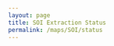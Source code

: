 ```yaml
---
layout: page
title: SOI Extraction Status
permalink: /maps/SOI/status
---
```



<script src='https://unpkg.com/maplibre-gl@1.15.2/dist/maplibre-gl.js'></script>
<script src="https://cdn.jsdelivr.net/npm/flatbush"></script>
<link rel="stylesheet" property="stylesheet" type="text/css" href='https://unpkg.com/maplibre-gl@1.15.2/dist/maplibre-gl.css' />
<link rel="stylesheet" property="stylesheet" type="text/css" href="{{ "/assets/css/maps/SOI/map.css" | relative_url }}">
<span id='call_status'></span>
<div id="map"></div>
<script src="{{ "/assets/js/maps/SOI/turf/turf.min.js" | relative_url }}" ></script>
<script src="{{ "/assets/js/maps/SOI/sheets_common.js" | relative_url }}" ></script>
<script src="{{ "/assets/js/maps/SOI/map.js" | relative_url }}" ></script>
